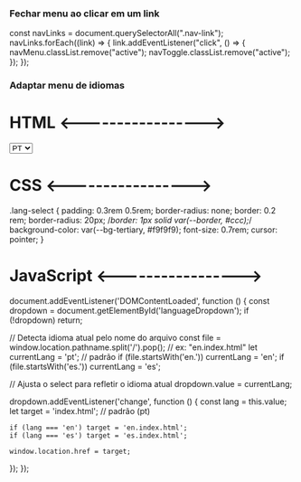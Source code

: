 ### Fechar menu ao clicar em um link
const navLinks = document.querySelectorAll(".nav-link");
navLinks.forEach((link) => {
  link.addEventListener("click", () => {
    navMenu.classList.remove("active");
    navToggle.classList.remove("active");
  });
});


### Adaptar menu de idiomas

# HTML <----------------->
<div class="language-selector">
  <select id="languageDropdown" class="lang-select">
    <option value="pt">PT</option>
    <option value="en">EN</option>
    <option value="es">ES</option>
  </select>
</div>

# CSS <----------------->
.lang-select {
  padding: 0.3rem 0.5rem;
  border-radius: none;
  border: 0.2 rem;
  border-radius: 20px;
  /*border: 1px solid var(--border, #ccc);*/
  background-color: var(--bg-tertiary, #f9f9f9);
  font-size: 0.7rem;
  cursor: pointer;
}

# JavaScript <----------------->
document.addEventListener('DOMContentLoaded', function () {
  const dropdown = document.getElementById('languageDropdown');
  if (!dropdown) return;

  // Detecta idioma atual pelo nome do arquivo
  const file = window.location.pathname.split('/').pop(); // ex: "en.index.html"
  let currentLang = 'pt'; // padrão
  if (file.startsWith('en.')) currentLang = 'en';
  if (file.startsWith('es.')) currentLang = 'es';

  // Ajusta o select para refletir o idioma atual
  dropdown.value = currentLang;

  dropdown.addEventListener('change', function () {
    const lang = this.value;
    let target = 'index.html'; // padrão (pt)

    if (lang === 'en') target = 'en.index.html';
    if (lang === 'es') target = 'es.index.html';

    window.location.href = target;
  });
});

